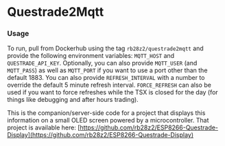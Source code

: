 # Questrade2Mqtt

### Usage
To run, pull from Dockerhub using the tag `rb28z2/questrade2mqtt` and provide the following environment variables: `MQTT_HOST` and `QUESTRADE_API_KEY`. Optionally, you can also provide `MQTT_USER` (and `MQTT_PASS`) as well as `MQTT_PORT` if you want to use a port other than the default 1883. You can also provide `REFRESH_INTERVAL` with a number to override the default 5 minute refresh interval. `FORCE_REFRESH` can also be used if you want to force refreshes while the TSX is closed for the day (for things like debugging and after hours trading).

This is the companion/server-side code for a project that displays this information on a small OLED screen powered by a microcontroller. That project is available here: [https://github.com/rb28z2/ESP8266-Questrade-Display](https://github.com/rb28z2/ESP8266-Questrade-Display) 